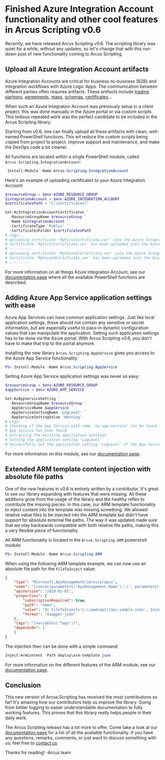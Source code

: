 # Finished Azure Integration Account functionality and other cool features in Arcus Scripting v0.6
Recently, we have released Arcus Scripting v0.6. The scripting library was quiet for a while, without any updates, so let's change that with this run-down post of new functionality coming to Arcus Scripting.

## Upload all Azure Integration Account artifacts
Azure Integration Accounts are critical for business-to-business (B2B) and integration workflows with Azure Logic Apps. The communication between different parties often requires artifacts. These artifacts include [trading partners](https://docs.microsoft.com/en-us/azure/logic-apps/logic-apps-enterprise-integration-partners), [agreements](https://docs.microsoft.com/en-us/azure/logic-apps/logic-apps-enterprise-integration-agreements), [maps](https://docs.microsoft.com/en-us/azure/logic-apps/logic-apps-enterprise-integration-maps), [schemas](https://docs.microsoft.com/en-us/azure/logic-apps/logic-apps-enterprise-integration-schemas), [certificates](https://docs.microsoft.com/en-us/azure/logic-apps/logic-apps-enterprise-integration-certificates)...

When such an Azure Integration Account was previously setup in a client project, this was done manually in the Azure portal or via custom scripts. This tedious repeated work was the perfect candidate to be included in the Arcus Scripting library.

Starting from v0.6, one can finally upload all these artifacts with clean, well-named PowerShell functions. This wil reduce the custom scripts being copied from project to project, improve support and maintenance, and make the DevOps code a lot cleaner.

All functions are located within a single PowerShell module, called `Arcus.Scripting.IntegrationAccount`:
```powershell
 Install-Module -Name Arcus.Scripting.IntegrationAccount
```

Here's an example of uploading certificates to your Azure Integration Account:
```powershell
$resourceGroup = $env:AZURE_RESOURCE_GROUP
$integrationAccount = $env:AZURE_INTEGRATION_ACCOUNT
$certificatesPath = "C:\Certificates\"

Set-AzIntegrationAccountCertificates `
  -ResourceGroupName $resourceGroup `
  -Name $integrationAccount `
  -CertificateType 'Public' `
  -CertificatesFolder $certificatesPath
# Logs:
# Uploading certificate 'MyFirstCertificate.cer' into the Azure Integration Account 'my-integration-account'
# Certificate 'MyFirstCertificate.cer' has been uploaded into the Azure Integration Account 'my-integration-account'
# ----------
# Uploading certificate 'MySecondCertificate.cer' into the Azure Integration Account 'my-integration-account'
# Certificate 'MySecondCertificate.cer' has been uploaded into the Azure Integration Account 'my-integration-account'
# ----------
```

For more information on all things Azure Integration Account, see our [documentation page](https://scripting.arcus-azure.net/Features/powershell/azure-integration-account) where all the available PowerShell functions are described.

## Adding Azure App Service application settings with ease
Azure App Services can have common application settings. Just like local application settings, these should not contain any sensitive or secret information, but are especially useful to pass-in dynamic configuration values that can manipulate the application. Setting such application settings has to be done via the Azure portal. With Arcus Scripting v0.6, you don't have to make that trip to the portal anymore.

Installing the new library `Arcus.Scripting.AppService` gives you access to the Azure App Service functionality:
```powershell
PS> Install-Module -Name Arcus.Scripting.AppService
```

Setting Azure App Service application settings was never so easy:
```powershell
$resourceGroup = $env:AZURE_RESOURCE_GROUP
$appService = $env:AZURE_APP_SERVICE

Set-AzAppServiceSetting `
  -ResourceGroupName $resourceGroup `
  -AppServiceName $appService `
  -AppServiceSettingName 'LogLevel' `
  -AppServiceSettingValue 'Warning'
# Logs:
# Checking if the App Service with name 'my-app-service' can be found in the resource group 'my-resource-group'
# App service has been found
# Extracting the existing application settings
# Setting the application setting 'LogLevel'
# Successfully set the application setting 'LogLevel' of the App Service 'my-app-service' within resource group 'my-resource-group'
```

For more information on this module, see our [documentation page](https://scripting.arcus-azure.net/Features/powershell/azure-app-service).

## Extended ARM template content injection with absolute file paths
One of the new features in v0.6 is entirely written by a contributor. It's great to see our library expanding with features that were missing. All these additions grow from the usage of the library and the healthy reflex to contribute the missing pieces. In this case, our ARM template functionality to inject content into the template was missing something. We allowed relative value files to be injected into the ARM template but didn't have support for absolute external file paths. The way it was updated made sure that we stay backwards compatible with both relative file paths, making this a very flexible piece of functionality.

All ARM functionality is located in the `Arcus.Scripting.ARM` powershell module:
```powershell
PS> Install-Module -Name Arcus.Scripting.ARM
```

When using the following ARM template example, we can now use an absolute file path for the `FileToInject` value:
```json
{
    "type": "Microsoft.ApiManagement/service/apis",
    "name": "[concat(parameters('ApiManagement.Name'),'/', parameters('ApiManagement.Api.Name'))]",
    "apiVersion": "2019-01-01",
    "properties": {
        "subscriptionRequired": true,
        "path": "demo",
        "value": "${ FileToInject='C:\\openapi\\api-sample.json', InjectAsJsonObject}$",
        "format": "swagger-json"
    },
    "tags": "[variables('Tags')]",
    "dependsOn": [
    ]
}
```

The injection then can be done with a simple command:
```powershell
Inject-ArmContent -Path deploy\arm-template.json
```

For more information on the different features of the ARM module, see our [documentation page](https://scripting.arcus-azure.net/Features/powershell/arm).

## Conclusion
This new version of Arcus Scripting has received the most contributions so far! It's amazing how our contributors help us improve the library. Going from better logging to easier understandable documentation to fully working features. This proves that this library really helps people in their daily work.

The Arcus Scripting release has a lot more to offer. Come take a look at our [documentation page](https://scripting.arcus-azure.net/) for a list of all the available functionality. If you have any questions, remarks, comments, or just want to discuss something with us; feel free to [contact us](https://github.com/arcus-azure/arcus.scripting/issues/new/choose).

Thanks for reading!
-Arcus team
